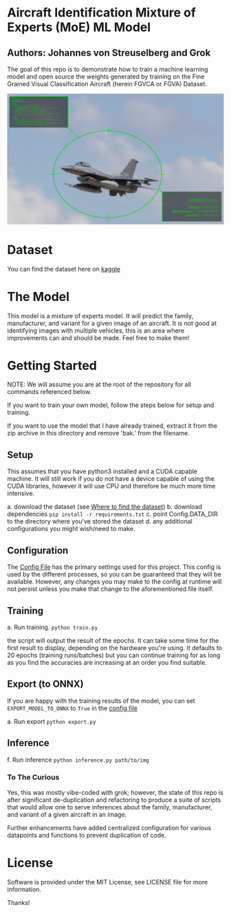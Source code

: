 # Aircraft Identification Mixture of Experts (MoE) ML Model

## Authors: Johannes von Streuselberg and Grok

The goal of this repo is to demonstrate how to train a machine learning model and open source the weights generated by
training on the
Fine Grained Visual Classification Aircraft (herein FGVCA or FGVA) Dataset.

![Demo Image](./demo_image.png)

# Dataset

You can find the dataset here on [kaggle](https://www.kaggle.com/datasets/seryouxblaster764/fgvc-aircraft)

# The Model

This model is a mixture of experts model. It will predict the family, manufacturer, and variant
for a given image of an aircraft. It is not good at identifying images with multiple vehicles,
this is an area where improvements can and should be made. Feel free to make them!

# Getting Started

NOTE: We will assume you are at the root of the repository for all commands referenced below.

If you want to train your own model, follow the steps below for setup and training.

If you want to use the model that I have already trained, extract it from the zip archive in
this directory and remove 'bak.' from the filename.

## Setup

This assumes that you have python3 installed and a CUDA capable machine. It will still work if you do not have a device
capable of using the CUDA libraries, however it will use CPU and therefore be much more time intensive.

a. download the dataset (see [Where to find the dataset](#Dataset))
b. download dependencies `pip install -r requirements.txt`
c. point Config.DATA_DIR to the directory where you've stored the dataset
d. any additional configurations you might wish/need to make.

## Configuration

The [Config File](./fgvc_config.py) has the primary settings used for this project. This config is used by
the different processes, so you can be guaranteed that they will be available. However, any changes you may make
to the config at runtime will not persist unless you make that change to the aforementioned file itself.

## Training

a. Run training. `python train.py`

the script will output the result of the epochs. It can take some time for the first result to display, depending on the
hardware you're
using. It defaults to 20 epochs (training runs/batches) but you can continue training for as long as you find the
accuracies are increasing
at an order you find suitable.

## Export (to ONNX)

If you are happy with the training results of the model, you can set `EXPORT_MODEL_TO_ONNX` to `True` in
the [config file](#Configuration)

a. Run export `python export.py`

## Inference

f. Run inference `python inference.py path/to/img`

### To The Curious

Yes, this was mostly vibe-coded with grok; however, the state of this repo is after significant de-duplication and
refactoring to produce
a suite of scripts that would allow one to serve inferences about the family, manufacturer, and variant of a given
aircraft in an image. 

Further enhancements have added centralized configuration for various datapoints and functions to prevent 
duplication of code.

# License

Software is provided under the MIT License, see LICENSE file for more information.

Thanks!
